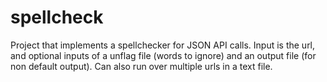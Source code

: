 # spellcheck
Project that implements a spellchecker for JSON API calls. Input is the url, and optional inputs of a unflag file (words to ignore) and an output file (for non default output). Can also run over multiple urls in a text file.
